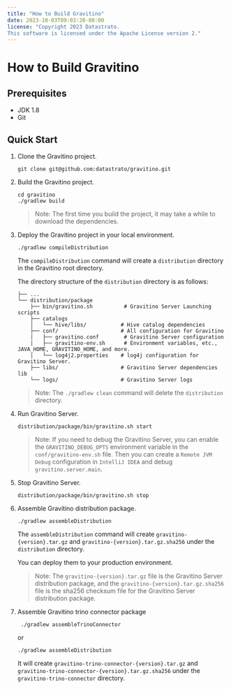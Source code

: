 ```yaml
---
title: "How to Build Gravitino"
date: 2023-10-03T09:03:20-08:00
license: "Copyright 2023 Datastrato.
This software is licensed under the Apache License version 2."
---
```

# How to Build Gravitino

## Prerequisites
+ JDK 1.8
+ Git

## Quick Start
1. Clone the Gravitino project.

    ```shell
    git clone git@github.com:datastrato/gravitino.git
    ```

2. Build the Gravitino project.

    ```shell
    cd gravitino
    ./gradlew build
    ```
   > Note: The first time you build the project, it may take a while to download the dependencies.

3. Deploy the Gravitino project in your local environment.

    ```shell
    ./gradlew compileDistribution
    ```

   The `compileDistribution` command will create a `distribution` directory in the Gravitino root directory.

   The directory structure of the `distribution` directory is as follows:
    ```
    ├── ...
    └── distribution/package
        ├── bin/gravitino.sh          # Gravitino Server Launching scripts
        ├── catalogs
        │   └── hive/libs/           # Hive catalog dependencies
        ├── conf/                    # All configuration for Gravitino
        |   ├── gravitino.conf        # Gravitino Server configuration
        |   ├── gravitino-env.sh      # Environment variables, etc., JAVA_HOME, GRAVITINO_HOME, and more.
        |   └── log4j2.properties    # log4j configuration for Gravitino Server.
        ├── libs/                    # Gravitino Server dependencies lib
        └── logs/                    # Gravitino Server logs
    ```
   > Note: The `./gradlew clean` command will delete the `distribution` directory.

4. Run Gravitino Server.

    ```shell
    distribution/package/bin/gravitino.sh start
    ```
   > Note: If you need to debug the Gravitino Server, you can enable the `GRAVITINO_DEBUG_OPTS` environment variable in the `conf/gravitino-env.sh` file.
   Then you can create a `Remote JVM Debug` configuration in `IntelliJ IDEA` and debug `gravitino.server.main`.

5. Stop Gravitino Server.

    ```shell
    distribution/package/bin/gravitino.sh stop
    ```

6. Assemble Gravitino distribution package.

    ```shell
   ./gradlew assembleDistribution
   ```
   The `assembleDistribution` command will create `gravitino-{version}.tar.gz` and `gravitino-{version}.tar.gz.sha256` under the `distribution` directory.
   
   You can deploy them to your production environment.
   
   > Note: The `gravitino-{version}.tar.gz` file is the Gravitino Server distribution package, and the `gravitino-{version}.tar.gz.sha256` file is the sha256 checksum file for the Gravitino Server distribution package.

7. Assemble Gravitino trino connector package
    
   ```shell
    ./gradlew assembleTrinoConnector
    ```
   or 
    ```shell
    ./gradlew assembleDistribution
    ```
   
   It will create `gravitino-trino-connector-{version}.tar.gz` and `gravitino-trino-connector-{version}.tar.gz.sha256` under the `gravitino-trino-connector` directory.